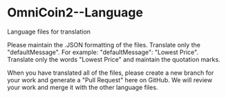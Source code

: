 # OmniCoin2--Language
Language files for translation

Please maintain the .JSON formatting of the files. Translate only the "defaultMessage". For example: "defaultMessage": "Lowest Price". Translate only the words "Lowest Price" and maintain the quotation marks.

When you have translated all of the files, please create a new branch for your work and generate a "Pull Request" here on GitHub. We will review your work and merge it with the other language files.

